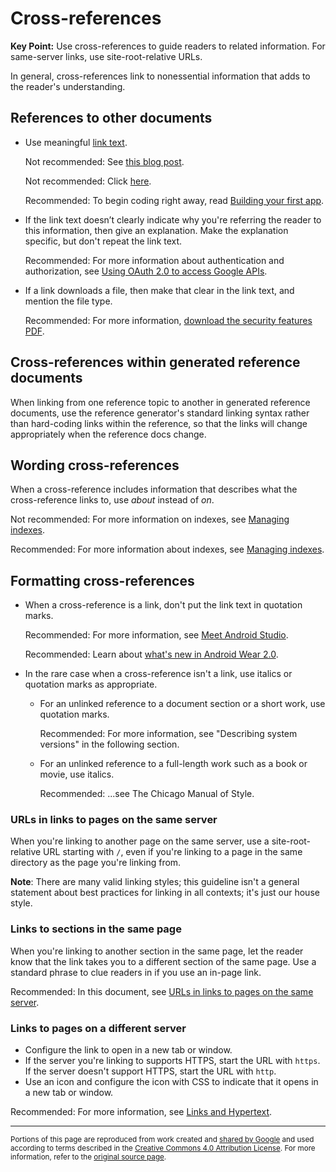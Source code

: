 # Cross-references

**Key Point:** Use cross-references to guide readers to related information. For
same-server links, use site-root-relative URLs.

In general, cross-references link to nonessential information that adds to the
reader's understanding.

## References to other documents

- Use meaningful [link text](link-text.md).

  Not recommended: See
  [this blog post](https://www.blog.google/products/pixel/pixel-4/).

  Not recommended: Click [here](https://cloud.google.com/vpc-service-controls/).

  Recommended: To begin coding right away, read
  [Building your first app](https://developer.android.com/training/basics/firstapp/index.md).

- If the link text doesn’t clearly indicate why you're referring the reader to
  this information, then give an explanation. Make the explanation specific, but
  don't repeat the link text.

  Recommended: For more information about authentication and authorization, see
  [Using OAuth 2.0 to access Google APIs](https://developers.google.com/identity/protocols/OAuth2).

- If a link downloads a file, then make that clear in the link text, and mention
  the file type.

  Recommended: For more information,
  [download the security features PDF](https://www.example.com/security.pdf).

## Cross-references within generated reference documents

When linking from one reference topic to another in generated reference
documents, use the reference generator's standard linking syntax rather than
hard-coding links within the reference, so that the links will change
appropriately when the reference docs change.

## Wording cross-references

When a cross-reference includes information that describes what the
cross-reference links to, use _about_ instead of _on_.

Not recommended: For more information on indexes, see
[Managing indexes](https://cloud.google.com/firestore/docs/query-data/indexing).

Recommended: For more information about indexes, see
[Managing indexes](https://cloud.google.com/firestore/docs/query-data/indexing).

## Formatting cross-references

- When a cross-reference is a link, don't put the link text in quotation marks.

  Recommended: For more information, see
  [Meet Android Studio](https://developer.android.com/studio/intro/index.md).

  Recommended: Learn about
  [what's new in Android Wear 2.0](https://android-developers.googleblog.com/2017/02/AndroidWear2.md).

- In the rare case when a cross-reference isn't a link, use italics or quotation
  marks as appropriate.

  - For an unlinked reference to a document section or a short work, use
    quotation marks.

    Recommended: For more information, see "Describing system versions" in the
    following section.

  - For an unlinked reference to a full-length work such as a book or movie, use
    italics.

    Recommended: ...see The Chicago Manual of Style.

### URLs in links to pages on the same server

When you're linking to another page on the same server, use a site-root-relative
URL starting with `/`, even if you're linking to a page in the same directory as
the page you're linking from.

**Note**: There are many valid linking styles; this guideline isn't a general
statement about best practices for linking in all contexts; it's just our house
style.

### Links to sections in the same page

When you're linking to another section in the same page, let the reader know
that the link takes you to a different section of the same page. Use a standard
phrase to clue readers in if you use an in-page link.

Recommended: In this document, see
[URLs in links to pages on the same server](url-links.md#same-server).

### Links to pages on a different server

- Configure the link to open in a new tab or window.
- If the server you're linking to supports HTTPS, start the URL with `https`. If
  the server doesn't support HTTPS, start the URL with `http`.
- Use an icon and configure the icon with CSS to indicate that it opens in a new
  tab or window.

Recommended: For more information, see
[Links and Hypertext](https://webaim.org/techniques/hypertext/hypertext_links#new_window).

---

<small>Portions of this page are reproduced from work created and
[shared by Google](https://developers.google.com/readme/policies/) and used
according to terms described in the
[Creative Commons 4.0 Attribution License](https://creativecommons.org/licenses/by/4.0/).
For more information, refer to the
[original source page](https://developers.google.com/style/url-links).</small>
